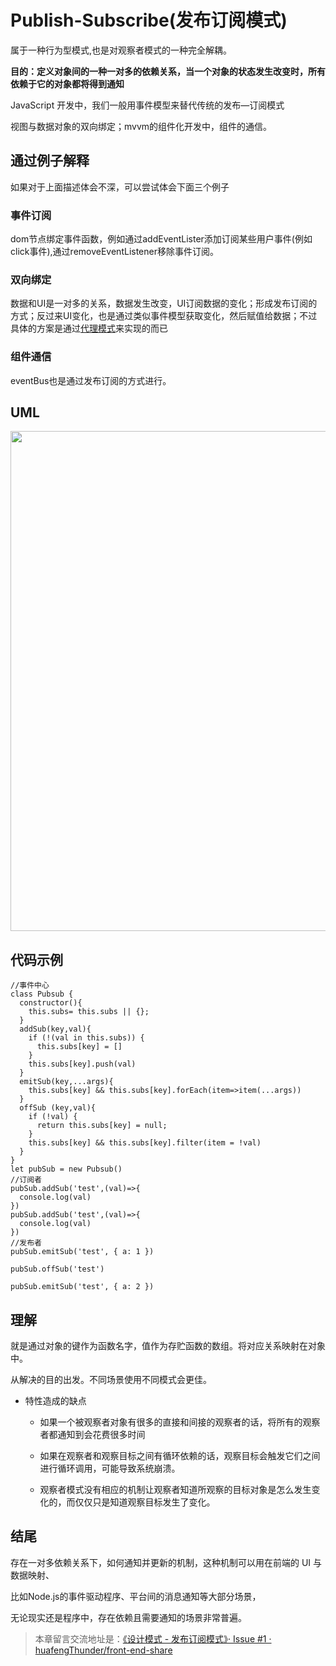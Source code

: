 # Publish-Subscribe(发布订阅模式)
属于一种行为型模式,也是对观察者模式的一种完全解耦。

**目的：定义对象间的一种一对多的依赖关系，当一个对象的状态发生改变时，所有依赖于它的对象都将得到通知**

JavaScript 开发中，我们一般用事件模型来替代传统的发布—订阅模式

视图与数据对象的双向绑定；mvvm的组件化开发中，组件的通信。

## 通过例子解释

如果对于上面描述体会不深，可以尝试体会下面三个例子

### 事件订阅

dom节点绑定事件函数，例如通过addEventLister添加订阅某些用户事件(例如click事件),通过removeEventListener移除事件订阅。

### 双向绑定

数据和UI是一对多的关系，数据发生改变，UI订阅数据的变化；形成发布订阅的方式；反过来UI变化，也是通过类似事件模型获取变化，然后赋值给数据；不过具体的方案是通过<a href='./设计模式/代理模式.md'>代理模式</a>来实现的而已

### 组件通信

eventBus也是通过发布订阅的方式进行。

## UML

<img width=800 src="https://github.com/huafengThunder/front-end-share/blob/main/%E8%AE%BE%E8%AE%A1%E6%A8%A1%E5%BC%8F/asset/%E5%8F%91%E5%B8%83%E8%AE%A2%E9%98%85uml.svg">

## 代码示例
```
//事件中心
class Pubsub {
  constructor(){
    this.subs= this.subs || {}; 
  }
  addSub(key,val){
    if (!(val in this.subs)) {
      this.subs[key] = []
    }
    this.subs[key].push(val)
  }
  emitSub(key,...args){
    this.subs[key] && this.subs[key].forEach(item=>item(...args))
  }
  offSub (key,val){
    if (!val) {  
      return this.subs[key] = null;
    }
    this.subs[key] && this.subs[key].filter(item = !val)
  }
}
let pubSub = new Pubsub()
//订阅者
pubSub.addSub('test',(val)=>{
  console.log(val)
})
pubSub.addSub('test',(val)=>{
  console.log(val)
})
//发布者
pubSub.emitSub('test', { a: 1 })

pubSub.offSub('test')

pubSub.emitSub('test', { a: 2 })
```

## 理解

就是通过对象的键作为函数名字，值作为存贮函数的数组。将对应关系映射在对象中。

从解决的目的出发。不同场景使用不同模式会更佳。

- 特性造成的缺点

  - 如果一个被观察者对象有很多的直接和间接的观察者的话，将所有的观察者都通知到会花费很多时间

  - 如果在观察者和观察目标之间有循环依赖的话，观察目标会触发它们之间进行循环调用，可能导致系统崩溃。

  - 观察者模式没有相应的机制让观察者知道所观察的目标对象是怎么发生变化的，而仅仅只是知道观察目标发生了变化。

## 结尾
存在一对多依赖关系下，如何通知并更新的机制，这种机制可以用在前端的 UI 与数据映射、

比如Node.js的事件驱动程序、平台间的消息通知等大部分场景，

无论现实还是程序中，存在依赖且需要通知的场景非常普遍。

> 本章留言交流地址是：[《设计模式 - 发布订阅模式》· Issue #1 · huafengThunder/front-end-share](https://github.com/huafengThunder/front-end-share/issues/1)








